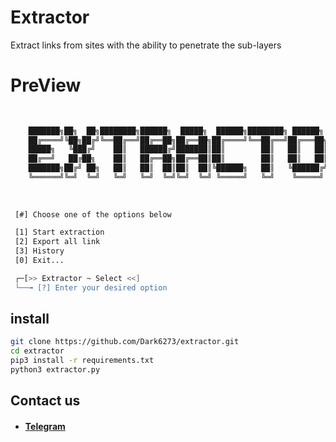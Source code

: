 # Extractor

Extract links from sites with the ability to penetrate the sub-layers


# PreView
```sh
          
          
    ███████╗██╗  ██╗████████╗██████╗  █████╗  ██████╗████████╗ ██████╗ ██████╗ 
    ██╔════╝╚██╗██╔╝╚══██╔══╝██╔══██╗██╔══██╗██╔════╝╚══██╔══╝██╔═══██╗██╔══██╗
    █████╗   ╚███╔╝    ██║   ██████╔╝███████║██║        ██║   ██║   ██║██████╔╝
    ██╔══╝   ██╔██╗    ██║   ██╔══██╗██╔══██║██║        ██║   ██║   ██║██╔══██╗
    ███████╗██╔╝ ██╗   ██║   ██║  ██║██║  ██║╚██████╗   ██║   ╚██████╔╝██║  ██║
    ╚══════╝╚═╝  ╚═╝   ╚═╝   ╚═╝  ╚═╝╚═╝  ╚═╝ ╚═════╝   ╚═╝    ╚═════╝ ╚═╝  ╚═╝
                                                                           
        
          
 [#] Choose one of the options below

 [1] Start extraction
 [2] Export all link
 [3] History
 [0] Exit...

 ┌─[>> Extractor ~ Select <<]
 └──╼ [?] Enter your desired option  

```



## install
```sh
git clone https://github.com/Dark6273/extractor.git
cd extractor
pip3 install -r requirements.txt
python3 extractor.py
```

## Contact us
* #### [Telegram](https://t.me/HzZz_Mahdi_zZzH)
